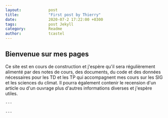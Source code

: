 ```yaml
---
layout:            post
title:             "First post by Thierry"
date:              2020-07-2 17:22:00 +0300
tags:              post Jekyll
category:          Readme
author:            tcastel
---
```


## Bienvenue sur mes pages
Ce site est en cours de construction et j'espère qu'il sera régulièrement alimenté par des notes de cours, des documents,  du code et des données nécessaires pour les TD et les TP qui accompagnent mes cours sur les SIG et les sciences du climat. Il pourra également contenir le recension d'un article ou d'un ouvrage plus d'autres informations diverses et j'espère utiles.

```bash
---

---
```

